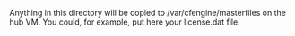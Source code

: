 Anything in this directory will be copied to /var/cfengine/masterfiles
on the hub VM. You could, for example, put here your license.dat file.
